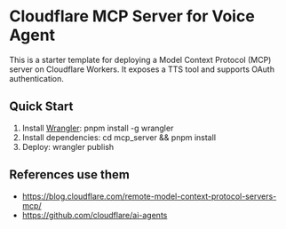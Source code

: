 # Cloudflare MCP Server for Voice Agent

This is a starter template for deploying a Model Context Protocol (MCP) server on Cloudflare Workers. It exposes a TTS tool and supports OAuth authentication.

## Quick Start

1. Install [Wrangler](https://developers.cloudflare.com/workers/wrangler/install/):
   pnpm install -g wrangler
2. Install dependencies:
   cd mcp_server && pnpm install
3. Deploy:
   wrangler publish

## References use them 
- https://blog.cloudflare.com/remote-model-context-protocol-servers-mcp/
- https://github.com/cloudflare/ai-agents
